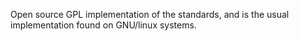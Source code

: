 Open source GPL implementation of the standards, and is the usual implementation found on GNU/linux systems.
